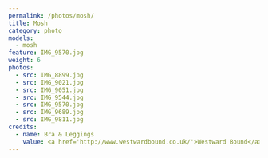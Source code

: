 ```yaml
---
permalink: /photos/mosh/
title: Mosh
category: photo
models:
  - mosh
feature: IMG_9570.jpg
weight: 6
photos:
  - src: IMG_8899.jpg
  - src: IMG_9021.jpg
  - src: IMG_9051.jpg
  - src: IMG_9544.jpg
  - src: IMG_9570.jpg
  - src: IMG_9689.jpg
  - src: IMG_9811.jpg
credits:
  - name: Bra & Leggings
    value: <a href='http://www.westwardbound.co.uk/'>Westward Bound</a>
---
```

